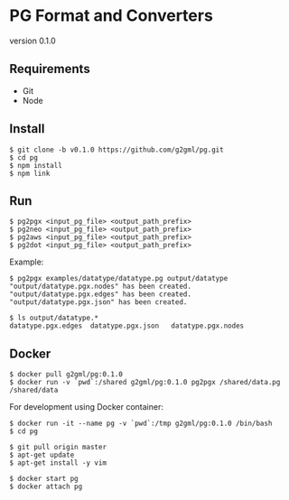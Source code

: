 # PG Format and Converters

version 0.1.0

## Requirements

* Git
* Node

## Install

    $ git clone -b v0.1.0 https://github.com/g2gml/pg.git
    $ cd pg
    $ npm install
    $ npm link

## Run

    $ pg2pgx <input_pg_file> <output_path_prefix>
    $ pg2neo <input_pg_file> <output_path_prefix>
    $ pg2aws <input_pg_file> <output_path_prefix>
    $ pg2dot <input_pg_file> <output_path_prefix>

Example:

    $ pg2pgx examples/datatype/datatype.pg output/datatype
    "output/datatype.pgx.nodes" has been created.
    "output/datatype.pgx.edges" has been created.
    "output/datatype.pgx.json" has been created.
    
    $ ls output/datatype.*
    datatype.pgx.edges	datatype.pgx.json	datatype.pgx.nodes

## Docker

    $ docker pull g2gml/pg:0.1.0
    $ docker run -v `pwd`:/shared g2gml/pg:0.1.0 pg2pgx /shared/data.pg /shared/data

For development using Docker container:

    $ docker run -it --name pg -v `pwd`:/tmp g2gml/pg:0.1.0 /bin/bash
    $ cd pg

    $ git pull origin master
    $ apt-get update
    $ apt-get install -y vim

    $ docker start pg
    $ docker attach pg

